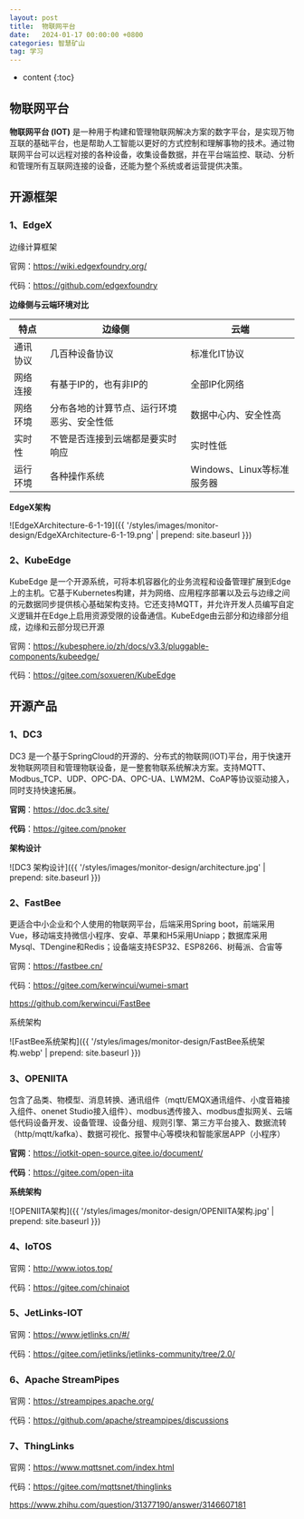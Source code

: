 ```yaml
---
layout: post
title:  物联网平台
date:   2024-01-17 00:00:00 +0800
categories: 智慧矿山
tag: 学习
---
```




* content
{:toc}
## 物联网平台 

**物联网平台 (IOT)** 是一种用于构建和管理物联网解决方案的数字平台，是实现万物互联的基础平台，也是帮助人工智能以更好的方式控制和理解事物的技术。通过物联网平台可以远程对接的各种设备，收集设备数据，并在平台端监控、联动、分析和管理所有互联网连接的设备，还能为整个系统或者运营提供决策。



## 开源框架

### 1、EdgeX 

边缘计算框架

官网：https://wiki.edgexfoundry.org/

代码：https://github.com/edgexfoundry



**边缘侧与云端环境对比**

| 特点     | 边缘侧                                     | 云端                       |
| -------- | ------------------------------------------ | -------------------------- |
| 通讯协议 | 几百种设备协议                             | 标准化IT协议               |
| 网络连接 | 有基于IP的，也有非IP的                     | 全部IP化网络               |
| 网络环境 | 分布各地的计算节点、运行环境恶劣、安全性低 | 数据中心内、安全性高       |
| 实时性   | 不管是否连接到云端都是要实时响应           | 实时性低                   |
| 运行环境 | 各种操作系统                               | Windows、Linux等标准服务器 |



**EdgeX架构**

![EdgeXArchitecture-6-1-19]({{ '/styles/images/monitor-design/EdgeXArchitecture-6-1-19.png' | prepend: site.baseurl  }})



### 2、KubeEdge

KubeEdge 是一个开源系统，可将本机容器化的业务流程和设备管理扩展到Edge上的主机。它基于Kubernetes构建，并为网络、应用程序部署以及云与边缘之间的元数据同步提供核心基础架构支持。它还支持MQTT，并允许开发人员编写自定义逻辑并在Edge上启用资源受限的设备通信。KubeEdge由云部分和边缘部分组成，边缘和云部分现已开源

官网：https://kubesphere.io/zh/docs/v3.3/pluggable-components/kubeedge/

代码：https://gitee.com/soxueren/KubeEdge







## 开源产品



### 1、DC3

DC3 是一个基于SpringCloud的开源的、分布式的物联网(IOT)平台，用于快速开发物联网项目和管理物联设备，是一整套物联系统解决方案。支持MQTT、Modbus_TCP、UDP、OPC-DA、OPC-UA、LWM2M、CoAP等协议驱动接入，同时支持快速拓展。

**官网**：https://doc.dc3.site/

**代码**：https://gitee.com/pnoker

**架构设计**

![DC3 架构设计]({{ '/styles/images/monitor-design/architecture.jpg' | prepend: site.baseurl  }})



### 2、FastBee

更适合中小企业和个人使用的物联网平台，后端采用Spring boot，前端采用Vue，移动端支持微信小程序、安卓、苹果和H5采用Uniapp；数据库采用Mysql、TDengine和Redis；设备端支持ESP32、ESP8266、树莓派、合宙等

官网：https://fastbee.cn/

代码：https://gitee.com/kerwincui/wumei-smart

https://github.com/kerwincui/FastBee

系统架构

![FastBee系统架构]({{ '/styles/images/monitor-design/FastBee系统架构.webp' | prepend: site.baseurl  }})



### 3、OPENIITA

包含了品类、物模型、消息转换、通讯组件（mqtt/EMQX通讯组件、小度音箱接入组件、onenet Studio接入组件）、modbus透传接入、modbus虚拟网关、云端低代码设备开发、设备管理、设备分组、规则引擎、第三方平台接入、数据流转（http/mqtt/kafka）、数据可视化、报警中心等模块和智能家居APP（小程序）

**官网**：https://iotkit-open-source.gitee.io/document/

**代码**：https://gitee.com/open-iita

**系统架构**

![OPENIITA架构]({{ '/styles/images/monitor-design/OPENIITA架构.jpg' | prepend: site.baseurl  }})



### 4、IoTOS

官网：http://www.iotos.top/

代码：https://gitee.com/chinaiot



### 5、JetLinks-IOT

官网：https://www.jetlinks.cn/#/

代码：https://gitee.com/jetlinks/jetlinks-community/tree/2.0/



### 6、Apache StreamPipes

官网：https://streampipes.apache.org/

代码：https://github.com/apache/streampipes/discussions



### 7、ThingLinks

官网：https://www.mqttsnet.com/index.html

代码：https://gitee.com/mqttsnet/thinglinks

https://www.zhihu.com/question/31377190/answer/3146607181

